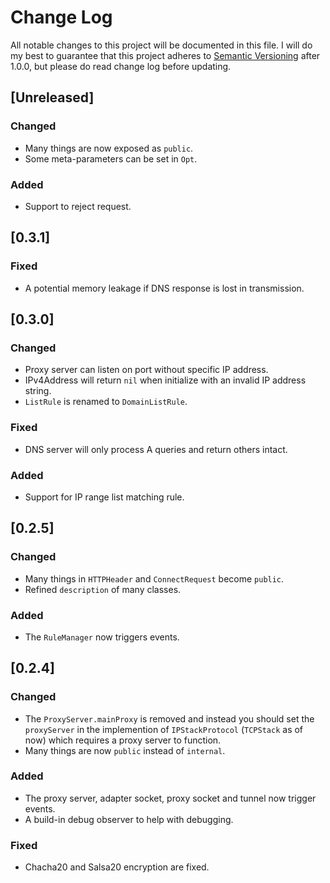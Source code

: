 # Change Log
All notable changes to this project will be documented in this file.
I will do my best to guarantee that this project adheres to [Semantic Versioning](http://semver.org/) after 1.0.0, but please do read change log before updating.

## [Unreleased]
### Changed
- Many things are now exposed as `public`.
- Some meta-parameters can be set in `Opt`.

### Added
- Support to reject request.

## [0.3.1]
### Fixed
- A potential memory leakage if DNS response is lost in transmission.

## [0.3.0]
### Changed
- Proxy server can listen on port without specific IP address.
- IPv4Address will return `nil` when initialize with an invalid IP address string.
- `ListRule` is renamed to `DomainListRule`.

### Fixed
- DNS server will only process A queries and return others intact.

### Added
- Support for IP range list matching rule.

## [0.2.5]
### Changed
- Many things in `HTTPHeader` and `ConnectRequest` become `public`.
- Refined `description` of many classes.

### Added
- The `RuleManager` now triggers events.


## [0.2.4]
### Changed
- The `ProxyServer.mainProxy` is removed and instead you should set the `proxyServer` in the implemention of `IPStackProtocol` (`TCPStack` as of now) which requires a proxy server to function.
- Many things are now `public` instead of `internal`.

### Added
- The proxy server, adapter socket, proxy socket and tunnel now trigger events.
- A build-in debug observer to help with debugging.

### Fixed
- Chacha20 and Salsa20 encryption are fixed.